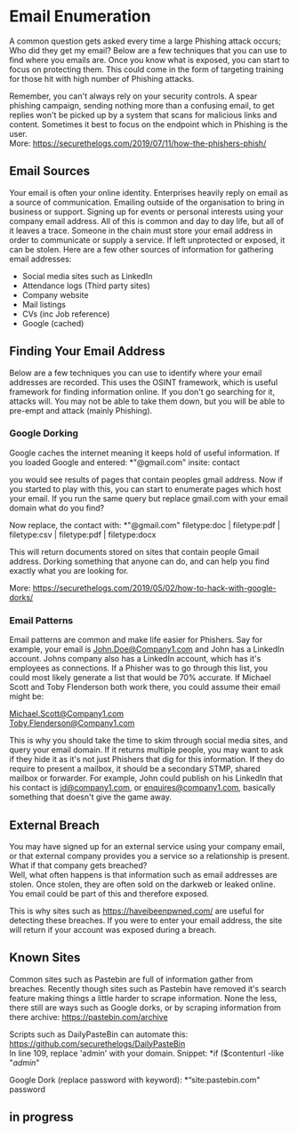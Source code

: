 # Email Enumeration

A common question gets asked every time a large Phishing attack occurs; Who did they get my email? 
Below are a few techniques that you can use to find where you emails are. Once you know what is exposed, you can start to focus on protecting them.
This could come in the form of targeting training for those hit with high number of Phishing attacks. 

Remember, you can't always rely on your security controls. A spear phishing campaign, sending nothing more than a confusing email, to get replies won't be picked up by a system that scans for malicious links and content. Sometimes it best to focus on the endpoint which in Phishing is the user.   
More: https://securethelogs.com/2019/07/11/how-the-phishers-phish/


## Email Sources
Your email is often your online identity. Enterprises heavily reply on email as a source of communication. 
Emailing outside of the organisation to bring in business or support. Signing up for events or personal interests using your company email address. 
All of this is common and day to day life, but all of it leaves a trace. Someone in the chain must store your email address in order to communicate or supply a service. If left unprotected or exposed, it can be stolen. 
Here are a few other sources of information for gathering email addresses: 

- Social media sites such as LinkedIn
- Attendance logs (Third party sites)
- Company website
- Mail listings
- CVs (inc Job reference)
- Google (cached)


## Finding Your Email Address
Below are a few techniques you can use to identify where your email addresses are recorded. This uses the OSINT framework, which is useful framework for finding information online.
If you don't go searching for it, attacks will. You may not be able to take them down, but you will be able to pre-empt and attack (mainly Phishing).


### Google Dorking
Google caches the internet meaning it keeps hold of useful information. If you loaded Google and entered: *"@gmail.com" insite: contact

you would see results of pages that contain peoples gmail address. Now if you started to play with this, you can start to enumerate pages which host your email. If you run the same query but replace gmail.com with your email domain what do you find? 

Now replace, the contact with: *"@gmail.com" filetype:doc | filetype:pdf | filetype:csv | filetype:pdf | filetype:docx  

This will return documents stored on sites that contain people Gmail address. Dorking something that anyone can do, and can help you find exactly what you are looking for. 

More: https://securethelogs.com/2019/05/02/how-to-hack-with-google-dorks/



### Email Patterns
Email patterns are common and make life easier for Phishers. Say for example, your email is John.Doe@Company1.com and John has a LinkedIn account. Johns company also has a LinkedIn account, which has it's employees as connections. If a Phisher was to go through this list, you could most likely generate a list that would be 70% accurate. If Michael Scott and Toby Flenderson both work there, you could assume their email might be: 

Michael.Scott@Company1.com   
Toby.Flenderson@Company1.com   

This is why you should take the time to skim through social media sites, and query your email domain. If it returns multiple people, you may want to ask if they hide it as it's not just Phishers that dig for this information. If they do require to present a mailbox, it should be a secondary STMP, shared mailbox or forwarder. For example, John could publish on his LinkedIn that his contact is jd@company1.com, or enquires@company1.com, basically something that doesn't give the game away. 


## External Breach
You may have signed up for an external service using your company email, or that external company provides you a service so a relationship is present. What if that company gets breached?  
Well, what often happens is that information such as email addresses are stolen. Once stolen, they are often sold on the darkweb or leaked online. You email could be part of this and therefore exposed. 

This is why sites such as https://haveibeenpwned.com/ are useful for detecting these breaches. If you were to enter your email address, the site will return if your account was exposed during a breach. 


## Known Sites
Common sites such as Pastebin are full of information gather from breaches. Recently though sites such as Pastebin have removed it's search feature making things a little harder to scrape information. None the less, there still are ways such as Google dorks, or by scraping information from there archive: https://pastebin.com/archive 

Scripts such as DailyPasteBin can automate this:  https://github.com/securethelogs/DailyPasteBin  
In line 109, replace 'admin' with your domain. Snippet: *if ($contenturl -like "*admin*"

Google Dork (replace password with keyword): *“site:pastebin.com" password



## in progress








